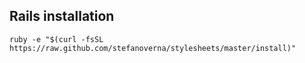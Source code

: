 ## Rails installation

```
ruby -e "$(curl -fsSL https://raw.github.com/stefanoverna/stylesheets/master/install)"
```

